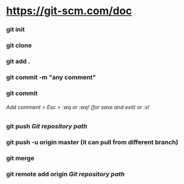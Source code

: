 # https://git-scm.com/doc

### git init
### git clone
### git add .
### git commit -m "any comment"
### git commit
###### Add comment > Esc > :wq or :wq! (for save and exit) or :x!
### git push *Git repository path*
### git push -u origin master (it can pull from different branch)
### git merge
### git remote add origin *Git repository path*
